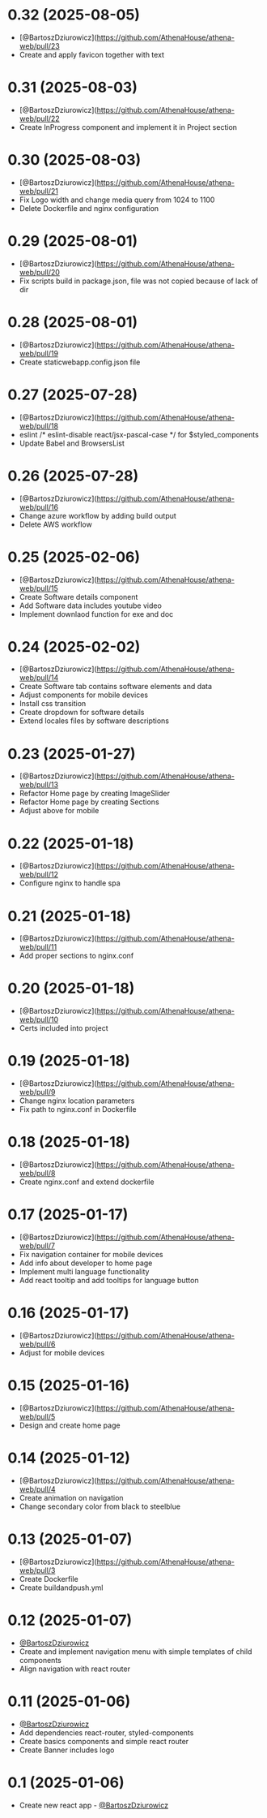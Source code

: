 0.32 (2025-08-05)
===============
* [@BartoszDziurowicz](https://github.com/AthenaHouse/athena-web/pull/23
* Create and apply favicon together with text

0.31 (2025-08-03)
===============
* [@BartoszDziurowicz](https://github.com/AthenaHouse/athena-web/pull/22
* Create InProgress component and implement it in Project section

0.30 (2025-08-03)
===============
* [@BartoszDziurowicz](https://github.com/AthenaHouse/athena-web/pull/21
* Fix Logo width and change media query from 1024 to 1100
* Delete Dockerfile and nginx configuration

0.29 (2025-08-01)
===============
* [@BartoszDziurowicz](https://github.com/AthenaHouse/athena-web/pull/20
* Fix scripts build in package.json, file was not copied because of lack of dir

0.28 (2025-08-01)
===============
* [@BartoszDziurowicz](https://github.com/AthenaHouse/athena-web/pull/19
* Create staticwebapp.config.json file

0.27 (2025-07-28)
===============
* [@BartoszDziurowicz](https://github.com/AthenaHouse/athena-web/pull/18
* eslint /* eslint-disable react/jsx-pascal-case */ for $styled_components
* Update Babel and BrowsersList

0.26 (2025-07-28)
===============
* [@BartoszDziurowicz](https://github.com/AthenaHouse/athena-web/pull/16
* Change azure workflow by adding build output
* Delete AWS workflow

0.25 (2025-02-06)
===============
* [@BartoszDziurowicz](https://github.com/AthenaHouse/athena-web/pull/15
* Create Software details component
* Add Software data includes youtube video
* Implement downlaod function for exe and doc

0.24 (2025-02-02)
===============
* [@BartoszDziurowicz](https://github.com/AthenaHouse/athena-web/pull/14
* Create Software tab contains software elements and data
* Adjust components for mobile devices
* Install css transition
* Create dropdown for software details
* Extend locales files by software descriptions

0.23 (2025-01-27)
===============
* [@BartoszDziurowicz](https://github.com/AthenaHouse/athena-web/pull/13
* Refactor Home page by creating ImageSlider
* Refactor Home page by creating Sections
* Adjust above for mobile

0.22 (2025-01-18)
===============
* [@BartoszDziurowicz](https://github.com/AthenaHouse/athena-web/pull/12
* Configure nginx to handle spa

0.21 (2025-01-18)
===============
* [@BartoszDziurowicz](https://github.com/AthenaHouse/athena-web/pull/11
* Add proper sections to nginx.conf

0.20 (2025-01-18)
===============
* [@BartoszDziurowicz](https://github.com/AthenaHouse/athena-web/pull/10
* Certs included into project

0.19 (2025-01-18)
===============
* [@BartoszDziurowicz](https://github.com/AthenaHouse/athena-web/pull/9
* Change nginx location parameters
* Fix path to nginx.conf in Dockerfile

0.18 (2025-01-18)
===============
* [@BartoszDziurowicz](https://github.com/AthenaHouse/athena-web/pull/8
* Create nginx.conf and extend dockerfile

0.17 (2025-01-17)
===============
* [@BartoszDziurowicz](https://github.com/AthenaHouse/athena-web/pull/7
* Fix navigation container for mobile devices
* Add info about developer to home page
* Implement multi language functionality
* Add react tooltip and add tooltips for language button

0.16 (2025-01-17)
===============
* [@BartoszDziurowicz](https://github.com/AthenaHouse/athena-web/pull/6
* Adjust for mobile devices

0.15 (2025-01-16)
===============
* [@BartoszDziurowicz](https://github.com/AthenaHouse/athena-web/pull/5
* Design and create home page

0.14 (2025-01-12)
===============
* [@BartoszDziurowicz](https://github.com/AthenaHouse/athena-web/pull/4
* Create animation on navigation
* Change secondary color from black to steelblue

0.13 (2025-01-07)
===============
* [@BartoszDziurowicz](https://github.com/AthenaHouse/athena-web/pull/3
* Create Dockerfile
* Create buildandpush.yml

0.12 (2025-01-07)
===============
* [@BartoszDziurowicz](https://github.com/AthenaHouse/athena-web/pull/2)
* Create and implement navigation menu with simple templates of child components
* Align navigation with react router

0.11 (2025-01-06)
===============
* [@BartoszDziurowicz](https://github.com/AthenaHouse/athena-web/pull/1)
* Add dependencies react-router, styled-components
* Create basics components and simple react router
* Create Banner includes logo

0.1 (2025-01-06)
===============
* Create new react app - [@BartoszDziurowicz](https://github.com/AthenaHouse/athena-web)